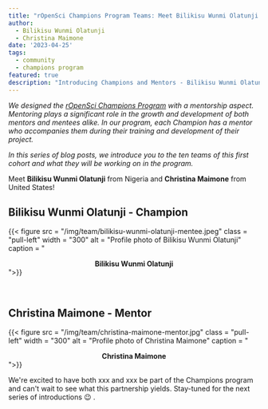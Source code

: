 ```yaml
---
title: "rOpenSci Champions Program Teams: Meet Bilikisu Wunmi Olatunji and Christina Maimone"
author:
  - Bilikisu Wunmi Olatunji
  - Christina Maimone
date: '2023-04-25'
tags:
  - community
  - champions program
featured: true
description: "Introducing Champions and Mentors - Bilikisu Wunmi Olatunji and Christina Maimone"
---
```


*We designed the [rOpenSci Champions Program](/champions/) with a mentorship aspect. Mentoring plays a significant role in the growth and development of both mentors and mentees alike. In our program, each Champion has a mentor who accompanies them during their training and development of their project.*

*In this series of blog posts, we introduce you to the ten teams of this first cohort and what they will be working on in the program.*

Meet **Bilikisu Wunmi Olatunji** from Nigeria and **Christina Maimone** from United States!


## Bilikisu Wunmi Olatunji - Champion

{{< figure src = "/img/team/bilikisu-wunmi-olatunji-mentee.jpeg" class = "pull-left" width = "300" alt = "Profile photo of Bilikisu Wunmi Olatunji" caption = "<center><strong>Bilikisu Wunmi Olatunji</strong></center>">}}


</br>

## Christina Maimone - Mentor

{{< figure src = "/img/team/christina-maimone-mentor.jpg" class = "pull-left" width = "300" alt = "Profile photo of Christina Maimone" caption = "<center><strong>Christina Maimone</strong></center>">}}



We're excited to have both xxx and xxx be part of the Champions program and can't wait to see what this partnership yields. Stay-tuned for the next series of introductions 😉 .
